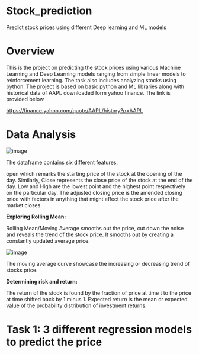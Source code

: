 # Stock_prediction
Predict stock prices using different Deep learning and ML models

# Overview
This is the project on predicting the stock prices using various Machine Learning and Deep Learning models ranging from simple linear models to reinforcement learning. The task also includes analyzing stocks using python. The project is based on basic python and ML libraries along with historical data of AAPL downloaded form yahoo finance. The link is provided below

https://finance.yahoo.com/quote/AAPL/history?p=AAPL

# Data Analysis

![image](https://user-images.githubusercontent.com/44360746/64338966-81ad0000-d015-11e9-813d-25f8f9a31fbb.png)

The dataframe contains six different features, 

open which remarks the starting price of the stock at the opening of the day. Similarly, Close represents the close price of the stock at the end of the day. Low and High are the lowest point and the highest point respectively on the particular day. The adjusted closing price is the amended closing price with factors in anything that might affect the stock price after the market closes.

**Exploring Rolling Mean:** 

Rolling Mean/Moving Average smooths out the price, cut down the noise and reveals the trend of the stock price. It smooths out by creating a constantly updated average price.

![image](https://user-images.githubusercontent.com/44360746/64339806-60e5aa00-d017-11e9-9ba9-d55579272901.png)

The moving average curve showcase the increasing or decreasing trend of stocks price.

**Determining risk and return:**

The return of the stock is found by the fraction of price at time t to the price at time shifted back by 1 minus 1. 
Expected return is the mean or expected value of the probability distribution of investment returns. 

# Task 1: 3 different regression models to predict the price

  



